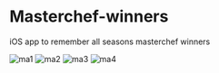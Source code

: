 # Masterchef-winners
iOS app to remember all seasons masterchef winners

<p>
<img src="https://i.ibb.co/mtcXTX2/ma1.png" alt="ma1" border="0">
<img src="https://i.ibb.co/m4KmVr6/ma2.png" alt="ma2" border="0">
<img src="https://i.ibb.co/6FphNrj/ma3.png" alt="ma3" border="0">
<img src="https://i.ibb.co/y0CnYX6/ma4.png" alt="ma4" border="0">
</p>
